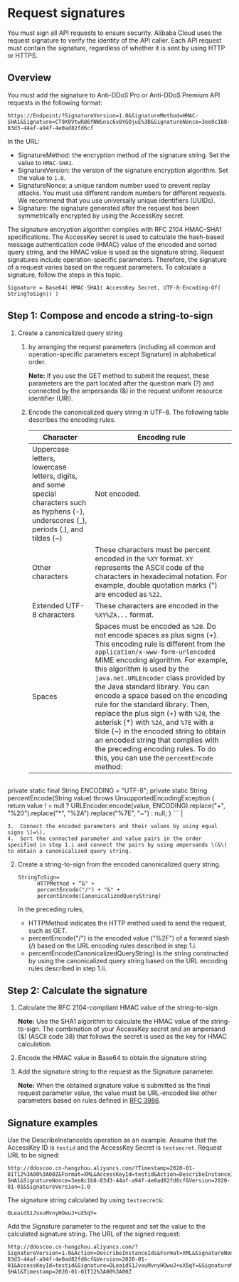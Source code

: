 # Request signatures

You must sign all API requests to ensure security. Alibaba Cloud uses the request signature to verify the identity of the API caller. Each API request must contain the signature, regardless of whether it is sent by using HTTP or HTTPS.

## Overview

You must add the signature to Anti-DDoS Pro or Anti-DDoS Premium API requests in the following format:

```
https://Endpoint/?SignatureVersion=1.0&SignatureMethod=HMAC-SHA1&Signature=CT9X0VtwR86fNWSnsc6v8YGOjuE%3D&SignatureNonce=3ee8c1b8-83d3-44af-a94f-4e0ad82fd6cf
```

In the URL:

-   SignatureMethod: the encryption method of the signature string. Set the value to `HMAC-SHA1`.
-   SignatureVersion: the version of the signature encryption algorithm. Set the value to `1.0`.
-   SignatureNonce: a unique random number used to prevent replay attacks. You must use different random numbers for different requests. We recommend that you use universally unique identifiers \(UUIDs\).
-   Signature: the signature generated after the request has been symmetrically encrypted by using the AccessKey secret.

The signature encryption algorithm complies with RFC 2104 HMAC-SHA1 specifications. The AccessKey secret is used to calculate the hash-based message authentication code \(HMAC\) value of the encoded and sorted query string, and the HMAC value is used as the signature string. Request signatures include operation-specific parameters. Therefore, the signature of a request varies based on the request parameters. To calculate a signature, follow the steps in this topic.

```
Signature = Base64( HMAC-SHA1( AccessKey Secret, UTF-8-Encoding-Of(
StringToSign)) )
```

## Step 1: Compose and encode a string-to-sign

1.  Create a canonicalized query string
    1.  by arranging the request parameters \(including all common and operation-specific parameters except Signature\) in alphabetical order.

        **Note:** If you use the GET method to submit the request, these parameters are the part located after the question mark \(?\) and connected by the ampersands \(&\) in the request uniform resource identifier \(URI\).

    2.  Encode the canonicalized query string in UTF-8. The following table describes the encoding rules.

        |Character|Encoding rule|
        |---------|-------------|
        |Uppercase letters, lowercase letters, digits, and some special characters such as hyphens \(-\), underscores \(\_\), periods \(.\), and tildes \(~\)|Not encoded.|
        |Other characters|These characters must be percent encoded in the `%XY` format. `XY` represents the ASCII code of the characters in hexadecimal notation. For example, double quotation marks \("\) are encoded as `%22`.|
        |Extended UTF-8 characters|These characters are encoded in the `%XY%ZA...` format.|
        |Spaces|Spaces must be encoded as `%20`. Do not encode spaces as plus signs \(+\). This encoding rule is different from the `application/x-www-form-urlencoded` MIME encoding algorithm. For example, this algorithm is used by the `java.net.URLEncoder` class provided by the Java standard library. You can encode a space based on the encoding rule for the standard library. Then, replace the plus sign \(+\) with `%20`, the asterisk \(\*\) with `%2A`, and `%7E` with a tilde \(~\) in the encoded string to obtain an encoded string that complies with the preceding encoding rules. To do this, you can use the `percentEncode` method:

        ```
private static final String ENCODING = "UTF-8";
private static String percentEncode(String value) throws UnsupportedEncodingException 
{
return value ! = null ? URLEncoder.encode(value, ENCODING).replace("+", "%20").replace("*", "%2A").replace("%7E", "~") : null;
}
        ``` |

    3.  Connect the encoded parameters and their values by using equal signs \(=\).
    4.  Sort the connected parameter and value pairs in the order specified in step 1.i and connect the pairs by using ampersands \(&\) to obtain a canonicalized query string.
2.  Create a string-to-sign from the encoded canonicalized query string.

    ```
    StringToSign=
          HTTPMethod + “&" +
          percentEncode("/") + "&" +
          percentEncode(CanonicalizedQueryString)
    ```

    In the preceding rules,

    -   HTTPMethod indicates the HTTP method used to send the request, such as GET.
    -   percentEncode\("/"\) is the encoded value \("%2F"\) of a forward slash \(/\) based on the URL encoding rules described in step 1.i.
    -   percentEncode\(CanonicalizedQueryString\) is the string constructed by using the canonicalized query string based on the URL encoding rules described in step 1.ii.

## Step 2: Calculate the signature

1.  Calculate the RFC 2104-compliant HMAC value of the string-to-sign.

    **Note:** Use the SHA1 algorithm to calculate the HMAC value of the string-to-sign. The combination of your AccessKey secret and an ampersand \(&\) \(ASCII code 38\) that follows the secret is used as the key for HMAC calculation.

2.  Encode the HMAC value in Base64 to obtain the signature string
3.  Add the signature string to the request as the Signature parameter.

    **Note:** When the obtained signature value is submitted as the final request parameter value, the value must be URL-encoded like other parameters based on rules defined in [RFC 3986](https://tools.ietf.org/html/rfc3986).


## Signature examples

Use the DescribeInstanceIds operation as an example. Assume that the AccessKey ID is `testid` and the AccessKey Secret is `testsecret`. Request URL to be signed:

```
http://ddoscoo.cn-hangzhou.aliyuncs.com/?Timestamp=2020-01-01T12%3A00%3A00Z&Format=XML&AccessKeyId=testid&Action=DescribeInstanceIds&SignatureMethod=HMAC-SHA1&SignatureNonce=3ee8c1b8-83d3-44af-a94f-4e0ad82fd6cf&Version=2020-01-01&SignatureVersion=1.0
```

The signature string calculated by using `testsecret&`:

```
OLeaidS1JvxuMvnyHOwuJ+uX5qY=
```

Add the Signature parameter to the request and set the value to the calculated signature string. The URL of the signed request:

```
http://ddoscoo.cn-hangzhou.aliyuncs.com/?SignatureVersion=1.0&Action=DescribeInstanceIds&Format=XML&SignatureNonce=3ee8c1b8-83d3-44af-a94f-4e0ad82fd6cf&Version=2020-01-01&AccessKeyId=testid&Signature=OLeaidS1JvxuMvnyHOwuJ+uX5qY=&SignatureMethod=HMAC-SHA1&Timestamp=2020-01-01T12%3A00%3A00Z
```

